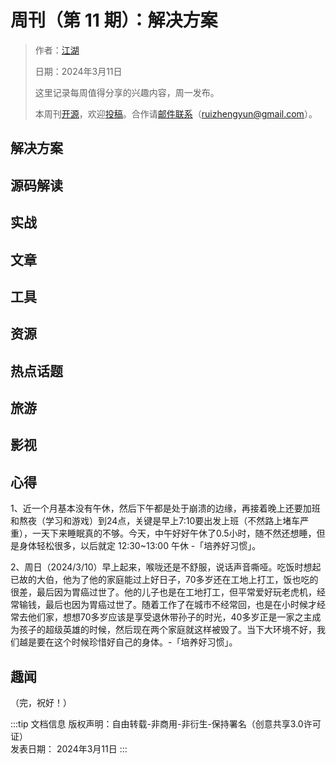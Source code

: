 # 周刊（第 11 期）：解决方案

> 作者：[江湖](../about.md)
> 
> 日期：2024年3月11日
>
> 这里记录每周值得分享的兴趣内容，周一发布。
>
> 本周刊[开源](https://github.com/fullstackren/fullstackren.github.io/tree/main/weekly)，欢迎[投稿](https://github.com/fullstackren/fullstackren.github.io/issues)。合作请<a href="mailto:ruizhengyun@gmail.com" target="_blank">邮件联系</a>（ruizhengyun@gmail.com）。

## 解决方案

## 源码解读

## 实战

## 文章

## 工具

## 资源

## 热点话题

## 旅游

## 影视

## 心得

1、近一个月基本没有午休，然后下午都是处于崩溃的边缘，再接着晚上还要加班和熬夜（学习和游戏）到24点，关键是早上7:10要出发上班（不然路上堵车严重），一天下来睡眠真的不够。今天，中午好好午休了0.5小时，随不然还想睡，但是身体轻松很多，以后就定 12:30~13:00 午休 -「培养好习惯」。

2、周日（2024/3/10）早上起来，喉咙还是不舒服，说话声音嘶哑。吃饭时想起已故的大伯，他为了他的家庭能过上好日子，70多岁还在工地上打工，饭也吃的很差，最后因为胃癌过世了。他的儿子也是在工地打工，但平常爱好玩老虎机，经常输钱，最后也因为胃癌过世了。随着工作了在城市不经常回，也是在小时候才经常去他们家，想想70多岁应该是享受退休带孙子的时光，40多岁正是一家之主成为孩子的超级英雄的时候，然后现在两个家庭就这样被毁了。当下大环境不好，我们越是要在这个时候珍惜好自己的身体。-「培养好习惯」。


## 趣闻

（完，祝好！）

:::tip 文档信息
版权声明：自由转载-非商用-非衍生-保持署名（创意共享3.0许可证）</br>
发表日期： 2024年3月11日
:::
